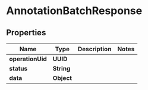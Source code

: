 

# AnnotationBatchResponse


## Properties

Name | Type | Description | Notes
------------ | ------------- | ------------- | -------------
**operationUid** | **UUID** |  | 
**status** | **String** |  | 
**data** | **Object** |  | 



